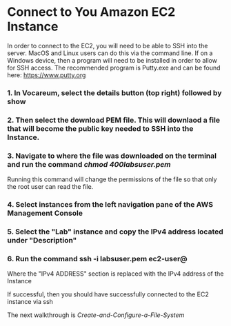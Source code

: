 # Connect to You Amazon EC2 Instance

In order to connect to the EC2, you will need to be able to SSH into the server. MacOS and Linux users can do this via the command line. If on a Windows device, then a program will need to be installed in order to allow for SSH access. The recommended program is Putty.exe and can be found here: https://www.putty.org

### 1. In Vocareum, select the details button (top right) followed by show

### 2. Then select the download PEM file. This will downlaod a file that will become the public key needed to SSH into the Instance.

### 3. Navigate to where the file was downloaded on the terminal and run the command *chmod 400labsuser.pem*

Running this command will change the permissions of the file so that only the root user can read the file. 

### 4. Select instances from the left navigation pane of the AWS Management Console

### 5. Select the "Lab" instance and copy the IPv4 address located under "Description"

### 6. Run the command ssh -i labsuser.pem ec2-user@<IPv4 ADDRESS>
  
Where the "IPv4 ADDRESS" section is replaced with the IPv4 address of the Instance

If successful, then you should have successfully connected to the EC2 instance via ssh

The next walkthrough is *Create-and-Configure-a-File-System*
